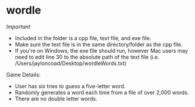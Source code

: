 # wordle
*Important*
- Included in the folder is a cpp file, text file, and exe file.
- Make sure the text file is in the same directory/folder as the cpp file.
- If you're on Windows, the exe file should run, however Mac users may need to edit line 30 to the absolute path of the text file (i.e. /Users/jayloncoad/Desktop/wordleWords.txt)

Game Details:
- User has six tries to guess a five-letter word.
- Randomly generates a word each time from a file of over 2,000 words.
- There are no double letter words.
